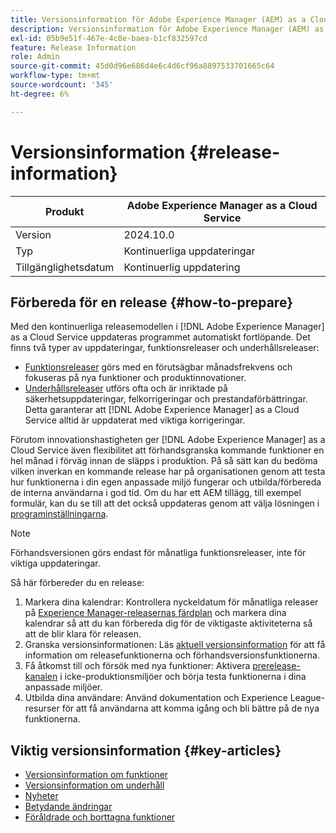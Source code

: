 ```yaml
---
title: Versionsinformation för Adobe Experience Manager (AEM) as a Cloud Service.
description: Versionsinformation för Adobe Experience Manager (AEM) as a Cloud Service.
exl-id: 05b9e51f-467e-4c8e-baea-b1cf832597cd
feature: Release Information
role: Admin
source-git-commit: 45d0d96e686d4e6c4d6cf96a8897533701665c64
workflow-type: tm+mt
source-wordcount: '345'
ht-degree: 6%

---
```



# Versionsinformation {#release-information}

| Produkt | Adobe Experience Manager as a Cloud Service |
|---|---|
| Version | 2024.10.0 |
| Typ | Kontinuerliga uppdateringar |
| Tillgänglighetsdatum | Kontinuerlig uppdatering |

## Förbereda för en release {#how-to-prepare}

Med den kontinuerliga releasemodellen i [!DNL Adobe Experience Manager] as a Cloud Service uppdateras programmet automatiskt fortlöpande. Det finns två typer av uppdateringar, funktionsreleaser och underhållsreleaser:

* [Funktionsreleaser](/help/release-notes/release-notes-cloud/release-notes-current.md) görs med en förutsägbar månadsfrekvens och fokuseras på nya funktioner och produktinnovationer.
* [Underhållsreleaser](/help/release-notes/maintenance/latest.md) utförs ofta och är inriktade på säkerhetsuppdateringar, felkorrigeringar och prestandaförbättringar. Detta garanterar att [!DNL Adobe Experience Manager] as a Cloud Service alltid är uppdaterat med viktiga korrigeringar.

Förutom innovationshastigheten ger [!DNL Adobe Experience Manager] as a Cloud Service även flexibilitet att förhandsgranska kommande funktioner en hel månad i förväg innan de släpps i produktion. På så sätt kan du bedöma vilken inverkan en kommande release har på organisationen genom att testa hur funktionerna i din egen anpassade miljö fungerar och utbilda/förbereda de interna användarna i god tid. Om du har ett AEM tillägg, till exempel formulär, kan du se till att det också uppdateras genom att välja lösningen i [programinställningarna](/help/implementing/cloud-manager/getting-access-to-aem-in-cloud/creating-production-programs.md).

>[!NOTE]
>
>Förhandsversionen görs endast för månatliga funktionsreleaser, inte för viktiga uppdateringar.

Så här förbereder du en release:

1. Markera dina kalendrar: Kontrollera nyckeldatum för månatliga releaser på [Experience Manager-releasernas färdplan](https://experienceleague.adobe.com/en/docs/experience-manager-release-information/aem-release-updates/update-releases-roadmap#aem-as-cloud-service) och markera dina kalendrar så att du kan förbereda dig för de viktigaste aktiviteterna så att de blir klara för releasen.
1. Granska versionsinformationen: Läs [aktuell versionsinformation](/help/release-notes/release-notes-cloud/release-notes-current.md) för att få information om releasefunktionerna och förhandsversionsfunktionerna.
1. Få åtkomst till och försök med nya funktioner: Aktivera [prerelease-kanalen](/help/release-notes/prerelease.md) i icke-produktionsmiljöer och börja testa funktionerna i dina anpassade miljöer.
1. Utbilda dina användare: Använd dokumentation och Experience League-resurser för att få användarna att komma igång och bli bättre på de nya funktionerna.

## Viktig versionsinformation {#key-articles}

* [Versionsinformation om funktioner](/help/release-notes/release-notes-cloud/release-notes-current.md)
* [Versionsinformation om underhåll](/help/release-notes/maintenance/latest.md)
* [Nyheter](what-is-new.md)
* [Betydande ändringar](aem-cloud-changes.md)
* [Föråldrade och borttagna funktioner](deprecated-removed-features.md)
